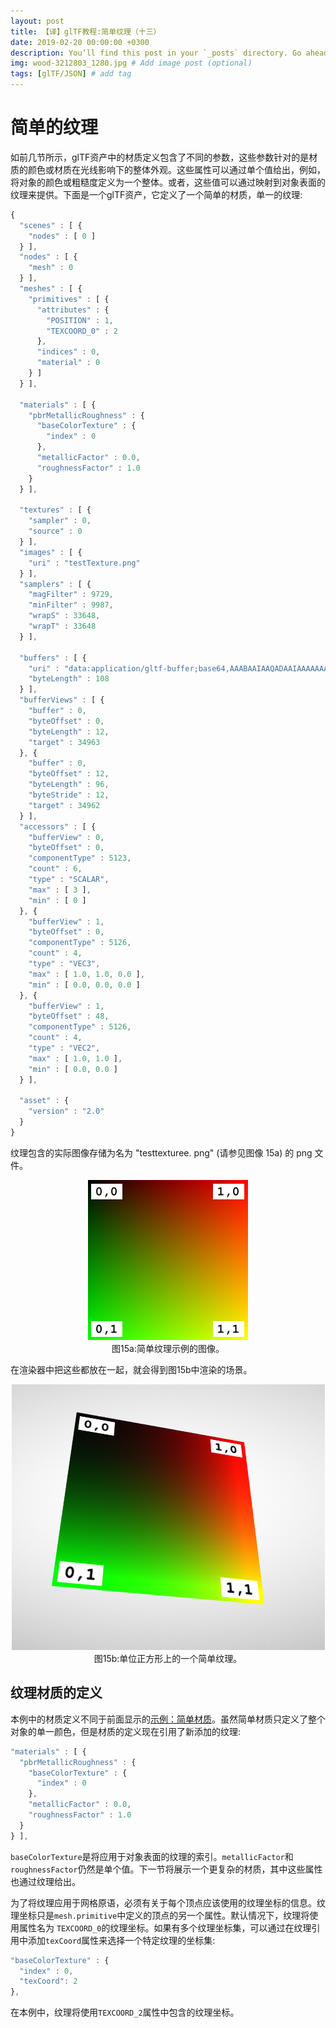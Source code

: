 ```yaml
---
layout: post
title: 【译】glTF教程:简单纹理（十三）
date: 2019-02-20 00:00:00 +0300
description: You’ll find this post in your `_posts` directory. Go ahead and edit it and re-build the site to see your changes. # Add post description (optional)
img: wood-3212803_1280.jpg # Add image post (optional)
tags: [glTF/JSON] # add tag
---
```

# 简单的纹理

如前几节所示，glTF资产中的材质定义包含了不同的参数，这些参数针对的是材质的颜色或材质在光线影响下的整体外观。这些属性可以通过单个值给出，例如，将对象的颜色或粗糙度定义为一个整体。或者，这些值可以通过映射到对象表面的纹理来提供。下面是一个glTF资产，它定义了一个简单的材质，单一的纹理:

```javascript
{
  "scenes" : [ {
    "nodes" : [ 0 ]
  } ],
  "nodes" : [ {
    "mesh" : 0
  } ],
  "meshes" : [ {
    "primitives" : [ {
      "attributes" : {
        "POSITION" : 1,
        "TEXCOORD_0" : 2
      },
      "indices" : 0,
      "material" : 0
    } ]
  } ],

  "materials" : [ {
    "pbrMetallicRoughness" : {
      "baseColorTexture" : {
        "index" : 0
      },
      "metallicFactor" : 0.0,
      "roughnessFactor" : 1.0
    }
  } ],

  "textures" : [ {
    "sampler" : 0,
    "source" : 0
  } ],
  "images" : [ {
    "uri" : "testTexture.png"
  } ],
  "samplers" : [ {
    "magFilter" : 9729,
    "minFilter" : 9987,
    "wrapS" : 33648,
    "wrapT" : 33648
  } ],

  "buffers" : [ {
    "uri" : "data:application/gltf-buffer;base64,AAABAAIAAQADAAIAAAAAAAAAAAAAAAAAAACAPwAAAAAAAAAAAAAAAAAAgD8AAAAAAACAPwAAgD8AAAAAAAAAAAAAgD8AAAAAAACAPwAAgD8AAAAAAAAAAAAAAAAAAAAAAACAPwAAAAAAAAAA",
    "byteLength" : 108
  } ],
  "bufferViews" : [ {
    "buffer" : 0,
    "byteOffset" : 0,
    "byteLength" : 12,
    "target" : 34963
  }, {
    "buffer" : 0,
    "byteOffset" : 12,
    "byteLength" : 96,
    "byteStride" : 12,
    "target" : 34962
  } ],
  "accessors" : [ {
    "bufferView" : 0,
    "byteOffset" : 0,
    "componentType" : 5123,
    "count" : 6,
    "type" : "SCALAR",
    "max" : [ 3 ],
    "min" : [ 0 ]
  }, {
    "bufferView" : 1,
    "byteOffset" : 0,
    "componentType" : 5126,
    "count" : 4,
    "type" : "VEC3",
    "max" : [ 1.0, 1.0, 0.0 ],
    "min" : [ 0.0, 0.0, 0.0 ]
  }, {
    "bufferView" : 1,
    "byteOffset" : 48,
    "componentType" : 5126,
    "count" : 4,
    "type" : "VEC2",
    "max" : [ 1.0, 1.0 ],
    "min" : [ 0.0, 0.0 ]
  } ],

  "asset" : {
    "version" : "2.0"
  }
}
```

纹理包含的实际图像存储为名为 "testtexturee. png" (请参见图像 15a) 的 png 文件。

<p align="center">
<img src="/images/testTexture.png" /><br>
<a name="testTexture-png"></a>图15a:简单纹理示例的图像。
</p>

在渲染器中把这些都放在一起，就会得到图15b中渲染的场景。

<p align="center">
<img src="/images/simpleTexture.png" /><br>
<a name="simpleTexture-png"></a>图15b:单位正方形上的一个简单纹理。
</p>


## 纹理材质的定义

本例中的材质定义不同于前面显示的[示例：简单材质](../glTF教程-简单材质-011/)。虽然简单材质只定义了整个对象的单一颜色，但是材质的定义现在引用了新添加的纹理:

```javascript
"materials" : [ {
  "pbrMetallicRoughness" : {
    "baseColorTexture" : {
      "index" : 0
    },
    "metallicFactor" : 0.0,
    "roughnessFactor" : 1.0
  }
} ],
```

`baseColorTexture`是将应用于对象表面的纹理的索引。`metallicFactor`和`roughnessFactor`仍然是单个值。下一节将展示一个更复杂的材质，其中这些属性也通过纹理给出。

为了将纹理应用于网格原语，必须有关于每个顶点应该使用的纹理坐标的信息。纹理坐标只是`mesh.primitive`中定义的顶点的另一个属性。默认情况下，纹理将使用属性名为 `TEXCOORD_0`的纹理坐标。如果有多个纹理坐标集，可以通过在纹理引用中添加`texCoord`属性来选择一个特定纹理的坐标集:

```javascript
"baseColorTexture" : {
  "index" : 0,
  "texCoord": 2  
},
```

在本例中，纹理将使用`TEXCOORD_2`属性中包含的纹理坐标。

